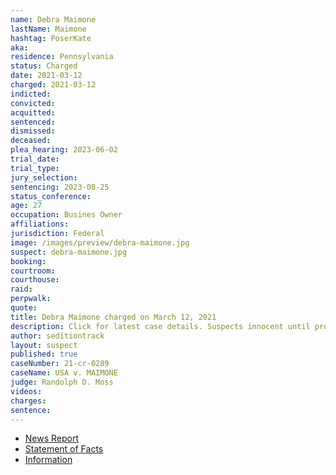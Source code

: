 ```yaml
---
name: Debra Maimone
lastName: Maimone
hashtag: PoserKate
aka:
residence: Pennsylvania
status: Charged
date: 2021-03-12
charged: 2021-03-12
indicted:
convicted:
acquitted:
sentenced:
dismissed:
deceased:
plea_hearing: 2023-06-02
trial_date:
trial_type:
jury_selection:
sentencing: 2023-08-25
status_conference:
age: 27
occupation: Busines Owner
affiliations:
jurisdiction: Federal
image: /images/preview/debra-maimone.jpg
suspect: debra-maimone.jpg
booking:
courtroom:
courthouse:
raid:
perpwalk:
quote:
title: Debra Maimone charged on March 12, 2021
description: Click for latest case details. Suspects innocent until proven guilty.
author: seditiontrack
layout: suspect
published: true
caseNumber: 21-cr-0289
caseName: USA v. MAIMONE
judge: Randolph D. Moss
videos:
charges:
sentence:
---
```

- [News Report](https://www.wpxi.com/news/top-stories/local-business-owners-charged-connection-with-violence-us-capitol/5E2CEWKFCVAZHLD5YPHS25DA3U/)
- [Statement of Facts](https://www.justice.gov/usao-dc/case-multi-defendant/file/1392616/download)
- [Information](https://www.justice.gov/usao-dc/case-multi-defendant/file/1410636/download)
